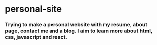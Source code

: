 # personal-site

### Trying to make a personal website with my resume, about page, contact me and a blog. I aim to learn more about html, css, javascript and react.
